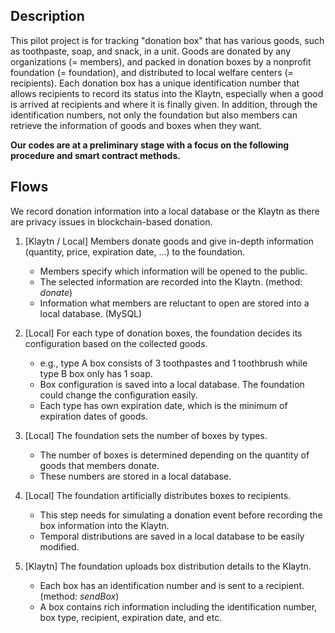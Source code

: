 ## Description

This pilot project is for tracking "donation box" that has various goods, such as toothpaste, soap, and snack, in a unit. Goods are donated by any organizations (= members), and packed in donation boxes by a nonprofit foundation (= foundation), and distributed to local welfare centers (= recipients). Each donation box has a unique identification number that allows recipients to record its status into the Klaytn, especially when a good is arrived at recipients and where it is finally given. In addition, through the identification numbers, not only the foundation but also members can retrieve the information of goods and boxes when they want. 

**Our codes are at a preliminary stage with a focus on the following procedure and smart contract methods.**

## Flows

We record donation information into a local database or the Klaytn as there are privacy issues in blockchain-based donation.

1. [Klaytn / Local] Members donate goods and give in-depth information (quantity, price, expiration date, ...) to the foundation.
    - Members specify which information will be opened to the public.
    - The selected information are recorded into the Klaytn. (method: *donate*)
    - Information what members are reluctant to open are stored into a local database. (MySQL)
    
2. [Local] For each type of donation boxes, the foundation decides its configuration based on the collected goods.
    - e.g., type A box consists of 3 toothpastes and 1 toothbrush while type B box only has 1 soap. 
    - Box configuration is saved into a local database. The foundation could change the configuration easily. 
    - Each type has own expiration date, which is the minimum of expiration dates of goods. 
    
3. [Local] The foundation sets the number of boxes by types.
    - The number of boxes is determined depending on the quantity of goods that members donate.
    - These numbers are stored in a local database. 
    
4. [Local] The foundation artificially distributes boxes to recipients.
    - This step needs for simulating a donation event before recording the box information into the Klaytn.
    - Temporal distributions are saved in a local database to be easily modified.
    
5. [Klaytn] The foundation uploads box distribution details to the Klaytn. 
    - Each box has an identification number and is sent to a recipient. (method: *sendBox*)
    - A box contains rich information including the identification number, box type, recipient, expiration date, and etc.
    
